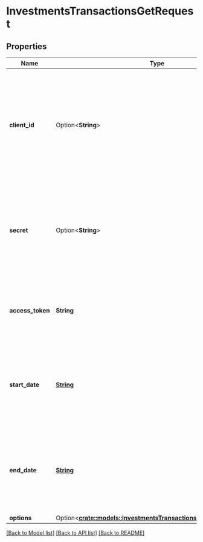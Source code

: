 # InvestmentsTransactionsGetRequest

## Properties

Name | Type | Description | Notes
------------ | ------------- | ------------- | -------------
**client_id** | Option<**String**> | Your Plaid API `client_id`. The `client_id` is required and may be provided either in the `PLAID-CLIENT-ID` header or as part of a request body. | [optional]
**secret** | Option<**String**> | Your Plaid API `secret`. The `secret` is required and may be provided either in the `PLAID-SECRET` header or as part of a request body. | [optional]
**access_token** | **String** | The access token associated with the Item data is being requested for. | 
**start_date** | [**String**](string.md) | The earliest date for which to fetch transaction history. Dates should be formatted as YYYY-MM-DD. | 
**end_date** | [**String**](string.md) | The most recent date for which to fetch transaction history. Dates should be formatted as YYYY-MM-DD. | 
**options** | Option<[**crate::models::InvestmentsTransactionsGetRequestOptions**](InvestmentsTransactionsGetRequestOptions.md)> |  | [optional]

[[Back to Model list]](../README.md#documentation-for-models) [[Back to API list]](../README.md#documentation-for-api-endpoints) [[Back to README]](../README.md)


